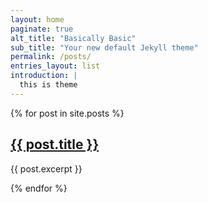```yaml
---
layout: home
paginate: true
alt_title: "Basically Basic"
sub_title: "Your new default Jekyll theme"
permalink: /posts/
entries_layout: list
introduction: |
  this is theme
---
```

{% for post in site.posts %}
  <h2><a href="{{ post.url }}">{{ post.title }}</a></h2>
  <p>{{ post.excerpt }}</p>
{% endfor %}
